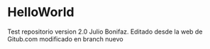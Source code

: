 # HelloWorld
Test repositorio
version 2.0
Julio Bonifaz.
Editado desde la web de Gitub.com
modificado en branch nuevo